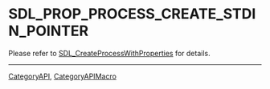 # SDL_PROP_PROCESS_CREATE_STDIN_POINTER

Please refer to [SDL_CreateProcessWithProperties](SDL_CreateProcessWithProperties) for details.

----
[CategoryAPI](CategoryAPI), [CategoryAPIMacro](CategoryAPIMacro)

